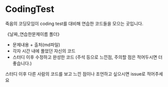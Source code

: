 # CodingTest

죽음의 코딩모임이 coding test를 대비해 연습한 코드들을 모으는 곳입니다.

《날짜_연습한문제이름 폴더》
 - 문제내용 + 출처(md파일)
 - 각자 시간 내에 풀었던 자신의 코드
 - 스터디 이후 수정하고 완성한 코드
   (주석 등으로 느낀점, 주의할 점은 적어두시면 더 좋습니다.)


 스터디 이후 다른 사람의 코드를 보고 느낀 점이나 조언하고 싶으시면 issue로 적어주세요

